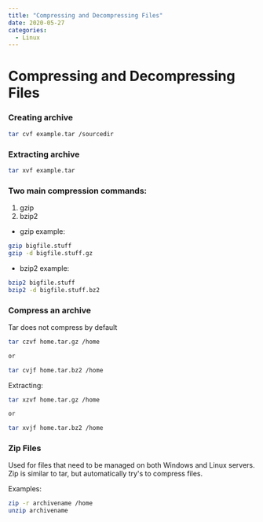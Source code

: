 ```yaml
---
title: "Compressing and Decompressing Files"
date: 2020-05-27
categories:
  - Linux
---
```


# Compressing and Decompressing Files

### Creating archive
```bash
tar cvf example.tar /sourcedir
```

### Extracting archive
```bash
tar xvf example.tar
```

### Two main compression commands:
1. gzip
1. bzip2

- gzip example:

```bash
gzip bigfile.stuff
gzip -d bigfile.stuff.gz
```

- bzip2 example:

```bash
bzip2 bigfile.stuff
bzip2 -d bigfile.stuff.bz2
```

### Compress an archive

Tar does not compress by default

```bash
tar czvf home.tar.gz /home

or

tar cvjf home.tar.bz2 /home
```

Extracting:

```bash
tar xzvf home.tar.gz /home

or

tar xvjf home.tar.bz2 /home
```

### Zip Files

Used for files that need to be managed on both Windows and Linux servers.  Zip is similar to tar, but automatically try's to compress files.

Examples:
```bash
zip -r archivename /home
unzip archivename
```
